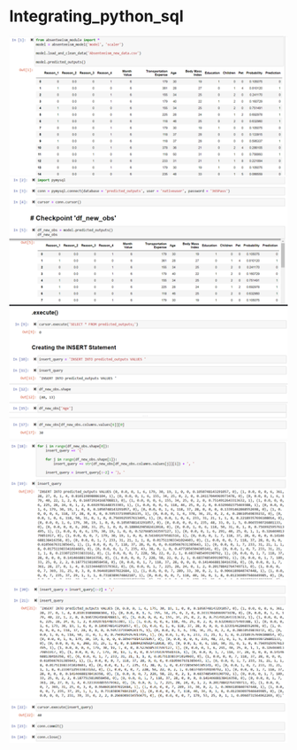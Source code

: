 # Integrating_python_sql
![](Pictures/1.png)
![](Pictures/2.png)
![](Pictures/3.png)
![](Pictures/4.png)
![](Pictures/5.png)
![](Pictures/6.png)
